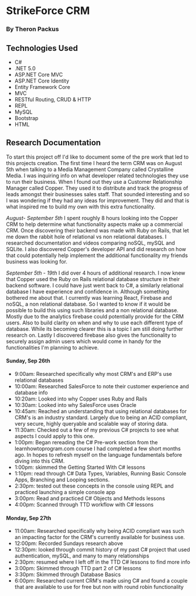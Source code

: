# StrikeForce CRM

### By Theron Packus

## Technologies Used

* C#
* .NET 5.0
* ASP.NET Core MVC
* ASP.NET Core Identity
* Entity Framework Core
* MVC
* RESTful Routing, CRUD & HTTP
* REPL
* MySQL 
* Bootstrap
* HTML

## Research Documentation

<p>To start this project off I'd like to document some of the pre work that led to this projects creation. The first time I heard the term CRM was on August 5th when talking to a Media Management Company called Crystalline Media. I was inquiring info on what developer related technologies they use to run their business. When I found out they use a Customer Relationship Manager called Copper. They used it to distribute and track the progress of leads amongst their businesses sales staff. That sounded interesting and so I was wondering if they had any ideas for improvement. They did and that is what inspired me to build my own with this extra functionality.</p>

<p><em>August- September 5th</em> I spent roughly 8 hours looking into the Copper CRM to help determine what functionality aspects make up a commercial CRM. Once discovering their backend was made with Ruby on Rails, that let me down the rabbit hole of relational vs non relational databases. I researched documentation and videos comparing noSQL, mySQL and SQLite. I also discovered Copper's developer API and did research on how that could potentially help implement the additional functionality my friends business was looking for.<p>

<p><em>September 5th - 19th</em> I did over 4 hours of additional research. I now knew that Copper used the Ruby on Rails relational database structure in their backend software. I could have just went back to C#, a similarly relational database I have experience and confidence in. Although something bothered me about that. I currently was learning React, Firebase and noSQL, a non relational database. So I wanted to know if it would be possible to build this using such libraries and a non relational database. Mostly due to the analytics firebase could potentially provide for the CRM users. Also to build clarity on when and why to use each different type of database. While its becoming clearer this is a topic I am still doing further research on. Lastly I discovered firebase also gives the functionality to securely assign admin users which would come in handy for the functionalities I'm planning to achieve.</p>

#### Sunday, Sep 26th
* 9:00am: Researched specifically why most CRM's and ERP's use relational databases
* 10:00am: Researched SalesForce to note their customer experience and database info
* 10:20am: Looked into why Copper uses Ruby and Rails
* 10:30am: Looked into why SalesForce uses Oracle
* 10:45am: Reached an understanding that using relational databases for CRM's is an industry standard. Largely due to being an ACID compliant, very secure, highly queryable and scalable way of storing data.  
* 11:30am: Checked out a few of my previous C# projects to see what aspects I could apply to this one.
* 1:00pm: Began rereading the C# Pre-work section from the learnhowtoprogram.com course I had completed a few short months ago. In hopes to refresh myself on the language fundamentals before diving into this CRM.
* 1:00pm: skimmed the Getting Started With C# lessons
* 1:10pm: read through C# Data Types, Variables, Running Basic Console Apps, Branching and Looping sections.
* 2:30pm: tested out these concepts in the console using REPL and practiced launching a simple console app
* 3:00pm: Read and practiced C# Objects and Methods lessons
* 4:00pm: Scanned through TTD workflow with C# lessons

#### Monday, Sep 27th 
* 11:00am: Researched specifically why being ACID compliant was such an impacting factor for the CRM's currently available for business use.
* 12:00pm: Recorded Sundays research above
* 12:30pm: looked through commit history of my past C# project that used authentication, mySQL, and many to many relationships
* 2:30pm: resumed where I left off in the TTD C# lessons to find more info
* 3:00pm: Skimmed through TTD part 2 of C# lessons
* 3:30pm: Skimmed through Database Basics
* 6:00pm: Researched current CRM's made using C# and found a couple that are available to use for free but non with round robin functionality